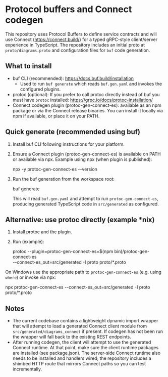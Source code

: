 Protocol buffers and Connect codegen
==================================

This repository uses Protocol Buffers to define service contracts and will
use Connect (https://connect.build/) for a typed gRPC-style client/server
experience in TypeScript. The repository includes an initial proto at
`proto/diagrams.proto` and configuration files for `buf` code generation.

What to install
---------------

- buf CLI (recommended): https://docs.buf.build/installation
  - Used to run `buf generate` which reads `buf.gen.yaml` and invokes the
    configured plugins.
- protoc (optional): If you prefer to call protoc directly instead of buf
  you must have `protoc` installed: https://grpc.io/docs/protoc-installation/
- Connect codegen plugin (protoc-gen-connect-es): available as an npm package
  or via the Connect release binaries. You can install it locally via npm if
  available, or place it on your PATH.

Quick generate (recommended using buf)
-------------------------------------

1. Install buf CLI following instructions for your platform.
2. Ensure a Connect plugin (protoc-gen-connect-es) is available on PATH or
   available via npx. Example using npx (when plugin is published):

   npx -y protoc-gen-connect-es --version

3. Run the buf generation from the workspace root:

   buf generate

   This will read `buf.gen.yaml` and attempt to run `protoc-gen-connect-es`,
   producing generated TypeScript code in `src/generated` as configured.

Alternative: use protoc directly (example *nix)
----------------------------------------------

1. Install protoc and the plugin.
2. Run (example):

   protoc --plugin=protoc-gen-connect-es=$(npm bin)/protoc-gen-connect-es \
     --connect-es_out=src/generated -I proto proto/*.proto

On Windows use the appropriate path to `protoc-gen-connect-es` (e.g. using `where`)
or invoke via npx:

   npx protoc-gen-connect-es --connect-es_out=src/generated -I proto proto/*.proto

Notes
-----
- The current codebase contains a lightweight dynamic import wrapper that
  will attempt to load a generated Connect client module from
  `src/generated/diagrams_connect` if present. If codegen has not been run
  the wrapper will fall back to the existing REST endpoints.
- After running codegen, the client will attempt to use the generated Connect
  runtime. At that point, make sure the client runtime packages are installed
  (see package.json). The server-side Connect runtime also needs to be
  installed and handlers wired; the repository includes a shimbed HTTP route
  that mirrors Connect paths so you can test incrementally.
